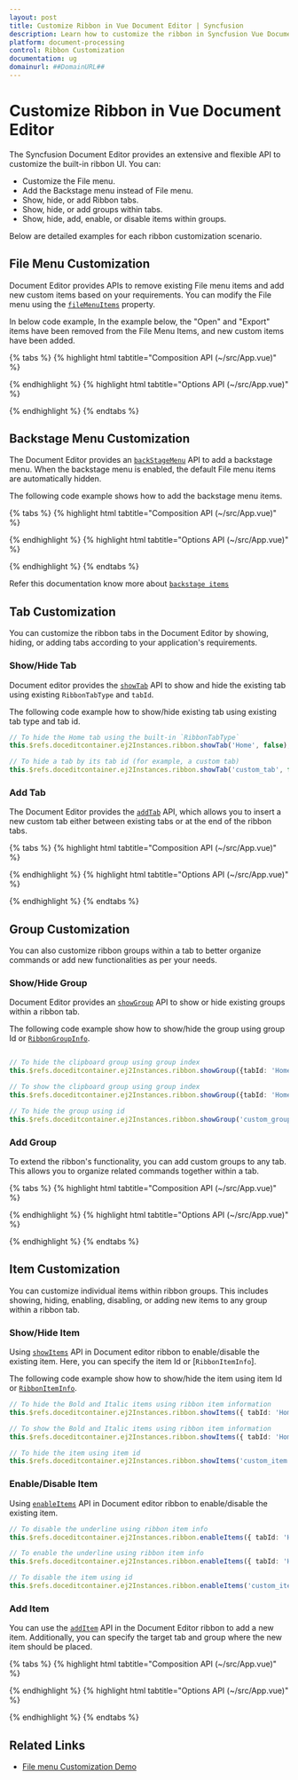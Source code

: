 ```yaml
---
layout: post
title: Customize Ribbon in Vue Document Editor | Syncfusion
description: Learn how to customize the ribbon in Syncfusion Vue Document Editor - file menu, backstage, tabs, groups, and items.
platform: document-processing
control: Ribbon Customization
documentation: ug
domainurl: ##DomainURL##
---
```


# Customize Ribbon in Vue Document Editor

The Syncfusion Document Editor provides an extensive and flexible API to customize the built-in ribbon UI. You can:

- Customize the File menu.
- Add the Backstage menu instead of File menu.
- Show, hide, or add Ribbon tabs.
- Show, hide, or add groups within tabs.
- Show, hide, add, enable, or disable items within groups.

Below are detailed examples for each ribbon customization scenario.

## File Menu Customization

Document Editor provides APIs to remove existing File menu items and add new custom items based on your requirements. You can modify the File menu using the [`fileMenuItems`](https://ej2.syncfusion.com/vue/documentation/api/document-editor-container#filemenuitems) property.

In below code example, In the example below, the "Open" and "Export" items have been removed from the File Menu Items, and new custom items have been added.

{% tabs %}
{% highlight html tabtitle="Composition API (~/src/App.vue)" %}

<template>
<div class="control-section">
    <ejs-documenteditorcontainer ref="doceditcontainer" :toolbarMode="'Ribbon'" 
    :serviceUrl="hostUrl" :enableToolbar='true' height='600px' :fileMenuItems="fileMenuItems"
    @fileMenuItemClick="fileMenuClick"></ejs-documenteditorcontainer>
</div>
</template>
<script setup>
import { DocumentEditorContainerComponent, Toolbar, Ribbon } from "@syncfusion/ej2-vue-documenteditor";
import { onMounted, ref } from 'vue';

const documenteditorcontainer = ref(null);
provide('DocumentEditorContainer', [Toolbar, Ribbon]);
const fileMenuItems = [
  'New',
  'Print',
  { text: 'Export', id: 'custom_item', iconCss: 'e-icons e-export' }
];
function fileMenuClick(args) {
  if (args.item && args.item.id === 'custom_item') {
    doceditcontainer.value.ej2Instances.documentEditor.save('Sample', 'Docx');
  }
}
onMounted(() => {
  const editorInstance = doceditcontainer.value?.ej2Instances?.documentEditor;
});
</script>

{% endhighlight %}
{% highlight html tabtitle="Options API (~/src/App.vue)" %}

<template>
<div class="control-section">
    <ejs-documenteditorcontainer ref="doceditcontainer" :toolbarMode="'Ribbon'" 
    :serviceUrl="hostUrl" :enableToolbar='true' height='600px' :fileMenuItems="fileMenuItems"
    @fileMenuItemClick="fileMenuClick"></ejs-documenteditorcontainer>
</div>
</template>

<script>
import { DocumentEditorContainerComponent, Toolbar, Ribbon } from "@syncfusion/ej2-vue-documenteditor";
export default {
  components: {
    'ejs-documenteditorcontainer': DocumentEditorContainerComponent,
  },
  provide: {
    DocumentEditorContainer: [Toolbar, Ribbon]
  },
  data() {
    return {
      fileMenuItems: [
        'New',
        'Print',
        { text: 'Export', id: 'custom_item', iconCss: 'e-icons e-export' }
      ]
    };
  },
  methods: {
    fileMenuClick(args) {
      if (args.item) {
        this.$refs.doceditcontainer.ej2Instances.documentEditor.save('Sample', 'Docx');
      }
    }
  }
};

</script>

{% endhighlight %}
{% endtabs %}

## Backstage Menu Customization

The Document Editor provides an [`backStageMenu`](https://ej2.syncfusion.com/vue/documentation/api/document-editor-container#backStageMenu) API to add a backstage menu. When the backstage menu is enabled, the default File menu items are automatically hidden.

The following code example shows how to add the backstage menu items.

{% tabs %}
{% highlight html tabtitle="Composition API (~/src/App.vue)" %}

<template>
<div class="control-section">
    <ejs-documenteditorcontainer ref="doceditcontainer" :toolbarMode="'Ribbon'" 
    :serviceUrl="hostUrl" :enableToolbar='true' height='600px' :fileMenuItems="fileMenuItems"
    @fileMenuItemClick="fileMenuClick"></ejs-documenteditorcontainer>
</div>
</template>
<script setup>
import { DocumentEditorContainerComponent, Toolbar, Ribbon } from "@syncfusion/ej2-vue-documenteditor";
import { onMounted, ref } from 'vue';

const documenteditorcontainer = ref(null);
provide('DocumentEditorContainer', [Toolbar, Ribbon]);
const backstageMenu = {
  text: 'File',
  backButton: { text: 'close' },
  items: [
    { id: 'new', text: 'New', iconCss: 'e-icons e-de-ctnr-new' }
  ]
};
function handleBackstageItemClick(args) {
  if (args.item) {
    doceditcontainer.value.ej2Instances.documentEditor.openBlank();
  }
}
onMounted(() => {
  const editorInstance = doceditcontainer.value?.ej2Instances?.documentEditor;
});
</script>

{% endhighlight %}
{% highlight html tabtitle="Options API (~/src/App.vue)" %}

<template>
<div class="control-section">
    <ejs-documenteditorcontainer ref="doceditcontainer" :toolbarMode="'Ribbon'" 
    :serviceUrl="hostUrl" :enableToolbar='true' height='600px' :backstageMenu="backstageMenu"
    @backstageItemClick="handleBackstageItemClick"></ejs-documenteditorcontainer>
</div>
</template>

<script>
import { DocumentEditorContainerComponent, Toolbar, Ribbon } from "@syncfusion/ej2-vue-documenteditor";
export default {
  components: {
    'ejs-documenteditorcontainer': DocumentEditorContainerComponent,
  },
  provide: {
    DocumentEditorContainer: [Toolbar, Ribbon]
  },
  data() {
    return {
      backstageMenu: {
        text: 'File',
        backButton: { text: 'close' },
        items: [
          { id: 'new', text: 'New', iconCss: 'e-icons e-de-ctnr-new' }
        ]
      }
    };
  },
  methods: {
    handleBackstageItemClick(args) {
      if (args.item) {
        this.$refs.doceditcontainer.ej2Instances.documentEditor.openBlank();
      }
    }
  }
};
</script>

{% endhighlight %}
{% endtabs %}

Refer this documentation know more about [`backstage items`](https://ej2.syncfusion.com/documentation/ribbon/backstage)

## Tab Customization

You can customize the ribbon tabs in the Document Editor by showing, hiding, or adding tabs according to your application's requirements.

### Show/Hide Tab

Document editor provides the [`showTab`](https://ej2.syncfusion.com/vue/documentation/api/document-editor-container/ribbon#showtab) API to show and hide the existing tab using existing `RibbonTabType` and `tabId`.

The following code example how to show/hide existing tab using existing tab type and tab id.

```ts
// To hide the Home tab using the built-in `RibbonTabType`
this.$refs.doceditcontainer.ej2Instances.ribbon.showTab('Home', false);

// To hide a tab by its tab id (for example, a custom tab)
this.$refs.doceditcontainer.ej2Instances.ribbon.showTab('custom_tab', false);
```

### Add Tab

The Document Editor provides the [`addTab`](https://ej2.syncfusion.com/vue/documentation/api/document-editor-container/ribbon#addtab) API, which allows you to insert a new custom tab either between existing tabs or at the end of the ribbon tabs.

{% tabs %}
{% highlight html tabtitle="Composition API (~/src/App.vue)" %}

<template>
<div class="control-section">
    <ejs-documenteditorcontainer ref="doceditcontainer" :toolbarMode="'Ribbon'" 
    :serviceUrl="hostUrl" :enableToolbar='true' height='600px'></ejs-documenteditorcontainer>
</div>
</template>
<script setup>
import { DocumentEditorContainerComponent, Toolbar, Ribbon } from "@syncfusion/ej2-vue-documenteditor";
import { onMounted, ref } from 'vue';
import { RibbonTabModel } from '@syncfusion/ej2-ribbon';

const documenteditorcontainer = ref(null);
provide('DocumentEditorContainer', [Toolbar, Ribbon]);

onMounted(() => {
    const container = doceditcontainer.value?.ej2Instances;
    // To add the tab at end of tab
    const ribbonTab = {
      header: 'Custom Tab',
      id: 'custom_tab',
      groups: [{
        header: 'Custom Group',
        collections: [{
          items: [{
            type: 'Button',
            buttonSettings: {
              content: 'New',
              iconCss: 'e-icons e-de-ctnr-new',
              clicked: () => {
                container.documentEditor.openBlank();
              }
            }
          }]
        }]
      }]
    };
    container.ribbon.addTab(ribbonTab);

    // To add the tab before the Insert tab(exising tab)
    container.ribbon.addTab(ribbonTab, 'Insert');
});
</script>

{% endhighlight %}
{% highlight html tabtitle="Options API (~/src/App.vue)" %}

<template>
<div class="control-section">
    <ejs-documenteditorcontainer ref="doceditcontainer" :toolbarMode="'Ribbon'" 
    :serviceUrl="hostUrl" :enableToolbar='true' height='600px'></ejs-documenteditorcontainer>
</div>
</template>

<script>
import { DocumentEditorContainerComponent, Toolbar, Ribbon } from "@syncfusion/ej2-vue-documenteditor";

export default {
  components: {
    'ejs-documenteditorcontainer': DocumentEditorContainerComponent,
  },
  provide: {
    DocumentEditorContainer: [Toolbar, Ribbon]
  },
  mounted() {
    const container = this.$refs.doceditcontainer.ej2Instances;

    // To add the tab at end of tab
    const ribbonTab = {
      header: 'Custom Tab',
      id: 'custom_tab',
      groups: [{
        header: 'Custom Group',
        collections: [{
          items: [{
            type: 'Button',
            buttonSettings: {
              content: 'New',
              iconCss: 'e-icons e-de-ctnr-new',
              clicked: () => {
                container.documentEditor.openBlank();
              }
            }
          }]
        }]
      }]
    };
    container.ribbon.addTab(ribbonTab);

    // To add the tab before the Insert tab(exising tab)
    container.ribbon.addTab(ribbonTab, 'Insert');
  }
};

</script>

{% endhighlight %}
{% endtabs %}

## Group Customization

You can also customize ribbon groups within a tab to better organize commands or add new functionalities as per your needs.

### Show/Hide Group 

Document Editor provides an [`showGroup`](https://ej2.syncfusion.com/vue/documentation/api/document-editor-container/ribbon#showgroup) API to show or hide existing groups within a ribbon tab.

The following code example show how to show/hide the group using group Id or [`RibbonGroupInfo`](https://ej2.syncfusion.com/vue/documentation/api/document-editor-container#ribbongroupinfo).

```ts

// To hide the clipboard group using group index
this.$refs.doceditcontainer.ej2Instances.ribbon.showGroup({tabId: 'Home', index: 1} , false);

// To show the clipboard group using group index
this.$refs.doceditcontainer.ej2Instances.ribbon.showGroup({tabId: 'Home', index: 1} , true);

// To hide the group using id
this.$refs.doceditcontainer.ej2Instances.ribbon.showGroup('custom_group', false);

```

### Add Group

To extend the ribbon's functionality, you can add custom groups to any tab. This allows you to organize related commands together within a tab.

{% tabs %}
{% highlight html tabtitle="Composition API (~/src/App.vue)" %}

<template>
<div class="control-section">
    <ejs-documenteditorcontainer ref="doceditcontainer" :toolbarMode="'Ribbon'" 
    :serviceUrl="hostUrl" :enableToolbar='true' height='600px'></ejs-documenteditorcontainer>
</div>
</template>
<script setup>
import { DocumentEditorContainerComponent, Toolbar, Ribbon } from "@syncfusion/ej2-vue-documenteditor";
import { onMounted, ref } from 'vue';

const documenteditorcontainer = ref(null);
provide('DocumentEditorContainer', [Toolbar, Ribbon]);

onMounted(() => {
    const container = doceditcontainer.value?.ej2Instances;
    // Add the new group at the end of the Home tab
    const ribbonGroup = {
      header: 'Custom Group',
      collections: [
        {
          items: [
            {
              type: 'Button',
              buttonSettings: {
                content: 'New',
                iconCss: 'e-icons e-de-ctnr-new',
                clicked: () => {
                  container.documentEditor.openBlank();
                }
              }
            }
          ]
        }
      ]
    };
    container.ribbon.addGroup('Home', ribbonGroup);

    // Add the new group at the specified index of the Home tab (before the Clipboard group)

    container.ribbon.addGroup('Home', ribbonGroup, 1);
});
</script>

{% endhighlight %}
{% highlight html tabtitle="Options API (~/src/App.vue)" %}

<template>
<div class="control-section">
    <ejs-documenteditorcontainer ref="doceditcontainer" :toolbarMode="'Ribbon'" 
    :serviceUrl="hostUrl" :enableToolbar='true' height='600px'></ejs-documenteditorcontainer>
</div>
</template>

<script>
import { DocumentEditorContainerComponent, Toolbar, Ribbon } from "@syncfusion/ej2-vue-documenteditor";

export default {
  components: {
    'ejs-documenteditorcontainer': DocumentEditorContainerComponent,
  },
  provide: {
    DocumentEditorContainer: [Toolbar, Ribbon]
  },
  mounted() {
    const container = this.$refs.doceditcontainer.ej2Instances;

    // Add the new group at the end of the Home tab
    const ribbonGroup = {
      header: 'Custom Group',
      collections: [
        {
          items: [
            {
              type: 'Button',
              buttonSettings: {
                content: 'New',
                iconCss: 'e-icons e-de-ctnr-new',
                clicked: () => {
                  container.documentEditor.openBlank();
                }
              }
            }
          ]
        }
      ]
    };
    container.ribbon.addGroup('Home', ribbonGroup);

    // Add the new group at the specified index of the Home tab (before the Clipboard group)

    container.ribbon.addGroup('Home', ribbonGroup, 1);
  }
};
</script>

{% endhighlight %}
{% endtabs %}

## Item Customization

You can customize individual items within ribbon groups. This includes showing, hiding, enabling, disabling, or adding new items to any group within a ribbon tab.

### Show/Hide Item

Using [`showItems`](https://ej2.syncfusion.com/vue/documentation/api/document-editor-container/ribbon#showitems) API in Document editor ribbon to enable/disable the existing item. Here, you can specify the item Id or [`RibbonItemInfo`].

The following code example show how to show/hide the item using item Id or [`RibbonItemInfo`](https://ej2.syncfusion.com/vue/documentation/api/document-editor-container#ribboniteminfo).

```ts
// To hide the Bold and Italic items using ribbon item information
this.$refs.doceditcontainer.ej2Instances.ribbon.showItems({ tabId: 'Home', groupIndex: 2, itemIndexes: [5, 6] } , false);

// To show the Bold and Italic items using ribbon item information
this.$refs.doceditcontainer.ej2Instances.ribbon.showItems({ tabId: 'Home', groupIndex: 2, itemIndexes: [5, 6] } , true);

// To hide the item using item id
this.$refs.doceditcontainer.ej2Instances.ribbon.showItems('custom_item', false);
```

### Enable/Disable Item

Using [`enableItems`](https://ej2.syncfusion.com/vue/documentation/api/document-editor-container/ribbon#enableitems) API in Document editor ribbon to enable/disable the existing item.

```ts
// To disable the underline using ribbon item info
this.$refs.doceditcontainer.ej2Instances.ribbon.enableItems({ tabId: 'Home', groupIndex: 2, itemIndexes: [7] },false);

// To enable the underline using ribbon item info
this.$refs.doceditcontainer.ej2Instances.ribbon.enableItems({ tabId: 'Home', groupIndex: 2, itemIndexes: [7] },true);

// To disable the item using id
this.$refs.doceditcontainer.ej2Instances.ribbon.enableItems('custom_item', false);

```

### Add Item

You can use the [`addItem`](https://ej2.syncfusion.com/vue/documentation/api/document-editor-container/ribbon#additem) API in the Document Editor ribbon to add a new item. Additionally, you can specify the target tab and group where the new item should be placed.

{% tabs %}
{% highlight html tabtitle="Composition API (~/src/App.vue)" %}

<template>
<div class="control-section">
    <ejs-documenteditorcontainer ref="doceditcontainer" :toolbarMode="'Ribbon'" 
    :serviceUrl="hostUrl" :enableToolbar='true' height='600px'></ejs-documenteditorcontainer>
</div>
</template>
<script setup>
import { DocumentEditorContainerComponent, Toolbar, Ribbon } from "@syncfusion/ej2-vue-documenteditor";
import { onMounted, ref } from 'vue';

const documenteditorcontainer = ref(null);
provide('DocumentEditorContainer', [Toolbar, Ribbon]);

onMounted(() => {
    const container = doceditcontainer.value?.ej2Instances;
    // To add the item at the end of the specified group (the item will be added at the end of the Undo group)
    const ribbonItem = {
      type: 'Button',
      buttonSettings: {
        content: 'New',
        iconCss: 'e-icons e-de-ctnr-new',
        clicked: () => {
          container.documentEditor.openBlank();
        }
      }
    };
    container.ribbon.addItem({ tabId: 'Home', index: 0 }, ribbonItem);

    // To add the item before the specified item index (the item will be added before the Redo item in the Undo group)

    container.ribbon.addItem({ tabId: 'Home', index: 0 }, ribbonItem, 1);
});
</script>

{% endhighlight %}
{% highlight html tabtitle="Options API (~/src/App.vue)" %}

<template>
<div class="control-section">
    <ejs-documenteditorcontainer ref="doceditcontainer" :toolbarMode="'Ribbon'" 
    :serviceUrl="hostUrl" :enableToolbar='true' height='600px'></ejs-documenteditorcontainer>
</div>
</template>

<script>
import { DocumentEditorContainerComponent, Toolbar, Ribbon } from "@syncfusion/ej2-vue-documenteditor";

export default {
  components: {
    'ejs-documenteditorcontainer': DocumentEditorContainerComponent,
  },
  provide: {
    DocumentEditorContainer: [Toolbar, Ribbon]
  },
  mounted() {
    const container = this.$refs.doceditcontainer.ej2Instances;
    // To add the item at the end of the specified group (the item will be added at the end of the Undo group)
    const ribbonItem = {
      type: 'Button',
      buttonSettings: {
        content: 'New',
        iconCss: 'e-icons e-de-ctnr-new',
        clicked: () => {
          container.documentEditor.openBlank();
        }
      }
    };
    container.ribbon.addItem({ tabId: 'Home', index: 0 }, ribbonItem);

    // To add the item before the specified item index (the item will be added before the Redo item in the Undo group)

    container.ribbon.addItem({ tabId: 'Home', index: 0 }, ribbonItem, 1);
  }
};
</script>

{% endhighlight %}
{% endtabs %}

## Related Links

- [File menu Customization Demo](https://document.syncfusion.com/demos/docx-editor/vue/#/tailwind3/document-editor/ribbon-customization)